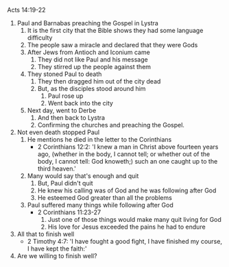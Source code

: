 Acts 14:19-22

1. Paul and Barnabas preaching the Gospel in Lystra
    1. It is the first city that the Bible shows they had some language difficulty
    2. The people saw a miracle and declared that they were Gods
    3. After Jews from Antioch and Iconium came
        1. They did not like Paul and his message
        2. They stirred up the people against them
    4. They stoned Paul to death
        1. They then dragged him out of the city dead
        2. But, as the disciples stood around him
            1. Paul rose up
            2. Went back into the city
    5. Next day, went to Derbe
        1. And then back to Lystra
        2. Confirming the churches and preaching the Gospel.
2. Not even death stopped Paul
    1. He mentions he died in the letter to the Corinthians
        - 2 Corinthians 12:2: 'I knew a man in Christ above fourteen years ago, (whether in the body, I cannot tell; or whether out of the body, I cannot tell: God knoweth;) such an one caught up to the third heaven.'
    2. Many would say that's enough and quit
        1. But, Paul didn't quit
        2. He knew his calling was of God and he was following after God
        3. He esteemed God greater than all the problems
    3. Paul suffered many things while following after God
        - 2 Corinthians 11:23-27
            1. Just one of those things would make many quit living for God
            2. His love for Jesus exceeded the pains he had to endure
3. All that to finish well
    - 2 Timothy 4:7: 'I have fought a good fight, I have finished my course, I have kept the faith:'
4. Are we willing to finish well?